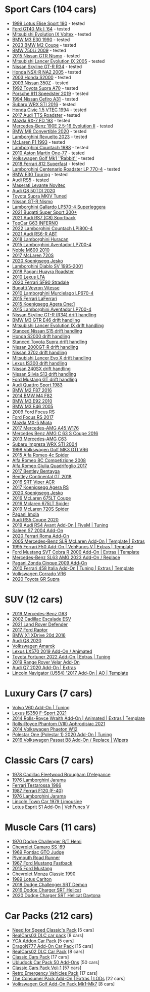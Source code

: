 <!-- Example:
  - [Mod name](link-to-mod)corrado
-->


# Sport Cars (104 cars)

- [1999 Lotus Elise Sport 190](https://www.gta5-mods.com/vehicles/1999-lotus-elise-sport-190-add-on-extras-template-lods-vehfuncs-cipherog) - tested 
- [Ford GT40 Mk I '64](https://www.gta5-mods.com/vehicles/ford-gt40-mk-i-64-add-on-template-extras) - tested
- [Mitsubishi Evolution IX Voltex](https://www.gta5-mods.com/vehicles/mitsubishi-evolution-ix-voltex-add-on-fivem-extras-template) - tested
- [BMW M3 E30 1990](https://www.gta5-mods.com/vehicles/bmw-m3-e30-1990-add-on-tuning-template) - tested
- [2023 BMW M2 Coupe](https://www.gta5-mods.com/vehicles/2023-bmw-m2-coupe-addon-fivem) - tested
- [BMW 750Li 2009](https://www.gta5-mods.com/vehicles/bmw-750li-2009) - tested
- [2015 Nissan GTR Nismo](https://www.gta5-mods.com/vehicles/2015-nissan-gtr-nismo-yca-y97y) - tested
- [Mitsubishi Lancer Evolution IX 2005](https://www.gta5-mods.com/vehicles/mitsubishi-lancer-evolution-ix-2005-add-on-tuning-template-fivem-rhd) - tested
- [Nissan Skyline GT-R R34](https://www.gta5-mods.com/vehicles/nissan-skyline) - tested
- [Honda NSX-R NA2 2005](https://www.gta5-mods.com/vehicles/honda-nsx-r-na2-2005-add-on-tuning-template-fivem-rhd) - tested
- [2003 Honda S2000](https://www.gta5-mods.com/vehicles/2003-honda-s2000-add-on-vehfuncs-v-tuning-template) - tested
- [2003 Nissan 350Z](https://www.gta5-mods.com/vehicles/2003-nissan-350z-add-on-tuning-template) - tested
- [1992 Toyota Supra A70](https://www.gta5-mods.com/vehicles/1992-toyota-supra-a70-addon-tuning-template) - tested
- [Porsche 911 Speedster 2019](https://www.gta5-mods.com/vehicles/porsche-911-speedster-2019-add-on) - tested
- [1994 Nissan Cefiro A31](https://www.gta5-mods.com/vehicles/1994-nissan-cefiro-a31-add-on-fivem-tuning-templates-unlocked) - tested
- [Subaru WRX STI 2016](https://www.gta5-mods.com/vehicles/subaru-wrx-sti-2016-add-on-livery-tuning-extras) - tested
- [Honda Civic 1.5 VTEC 1994](https://www.gta5-mods.com/vehicles/honda-civic-1-5-vtec-1994-add-on) - tested
- [2017 Audi TTS Roadster](https://www.gta5-mods.com/vehicles/2017-audi-tts-roadster-animated-roof-add-on-template) - tested
- [Mazda RX-7 FD '93](https://www.gta5-mods.com/vehicles/mazda-rx-7-fd-93-add-on-tuning-template) - tested
- [Mercedes-Benz 190E 2.5-16 Evolution II](https://www.gta5-mods.com/vehicles/mercedes-benz-190e-2-5-16-evolution-ii) - tested
- [BMW M8 Convertible 2020](https://www.gta5-mods.com/vehicles/bmw-m8-convetirbe-2020-add-on-replace) - tested
- [Lamborghini Revuelto 2023](https://www.gta5-mods.com/vehicles/lamborghini-revuelto-2023-add-on-replace) - tested
- [McLaren F1 1993](https://www.gta5-mods.com/vehicles/mclaren-f1-1993-add-on-template-extras) - tested
- [Lamborghini Countach 1988](https://www.gta5-mods.com/vehicles/lamborghini-countach-1988-add-on-template-extras) - tested
- [2010 Aston Martin One-77](https://www.gta5-mods.com/vehicles/2010-aston-martin-one-77-add-on-template) - tested
- [Volkswagen Golf Mk1 ''Rabbit''](https://www.gta5-mods.com/vehicles/volskwagen-golf-mk1-rabitt-addon-replace) - tested
- [2018 Ferrari 812 Superfast](https://www.gta5-mods.com/vehicles/ferrari-812-superfast) - tested
- [Lamborghini Centenario Roadster LP 770-4](https://www.gta5-mods.com/vehicles/lamborghini-centenario-roadster) - tested
- [BMW E30 Touring](https://www.gta5-mods.com/vehicles/bmw-e30-touring) - tested
- [Audi RS5](https://www.gta5-mods.com/vehicles/audi-rs5-adon-fivem) - tested
- [Maserati Levante Novitec](https://www.gta5-mods.com/vehicles/maserati-levante-novitec-add-on)
- [Audi Q8 50TDI 2020](https://www.gta5-mods.com/vehicles/audi-q8-50tdi-2020-add-on-fivem)
- [Toyota Supra MKIV Tuned](https://www.gta5-mods.com/vehicles/toyota-supra-mkiv-tuned-add-on-tuning)
- [Nissan GT-R Nismo](https://www.gta5-mods.com/vehicles/nissan-gt-r-nismo-add-on-tuning)
- [Lamborghini Gallardo LP570-4 Superleggera](https://www.gta5-mods.com/vehicles/lamborghini-gallardo-lp570-4-superleggera-add-on-tunable)
- [2021 Bugatti Super Sport 300+](https://www.gta5-mods.com/vehicles/2021-bugatti-supersport-300-add-on)
- [2021 Audi RS7 (C8) Sportback](https://www.gta5-mods.com/vehicles/2021-audi-rs7-c8-sportback)
- [TopCar G63 INFERNO](https://www.gta5-mods.com/vehicles/2019-topcar-g63-inferno)
- [2022 Lamborghini Countach LPI800-4](https://www.gta5-mods.com/vehicles/2022-lamborghini-countach-lpi800-4-add-on-vehfuncs-v)
- [2021 Audi RS6-R ABT](https://www.gta5-mods.com/vehicles/2021-audi-rs6-r-abt)
- [2018 Lamborghini Huracan](https://www.gta5-mods.com/vehicles/2018-lamborghini-huracan-performante-add-on-replace)
- [2015 Lamborghini Aventador LP700-4](https://www.gta5-mods.com/vehicles/2015-lamborghini-aventador-lp700-4-stock-interior-color-hq-animated-engine-livery-tunable-autospoiler)
- [Noble M600 2010](https://www.gta5-mods.com/vehicles/noble-m600-2010-add-on-animated-template-tuning)
- [2017 McLaren 720S](https://www.gta5-mods.com/vehicles/2017-mclaren-720s-add-on-tuning-hq)
- [2020 Koenigsegg Jesko](https://www.gta5-mods.com/vehicles/2020-koenigsegg-jesko-add-on-engine)
- [Lamborghini Diablo SV 1995-2001](https://www.gta5-mods.com/vehicles/lamborghini-diablo-sv-1995-2001-add-on-template-extras)
- [2018 Pagani Huayra Roadster](https://www.gta5-mods.com/vehicles/2018-pagani-huayra-roadster-aero-flaps-add-on)
- [2010 Lexus LFA](https://www.gta5-mods.com/vehicles/2010-lexus-lfa)
- [2020 Ferrari SF90 Stradale](https://www.gta5-mods.com/vehicles/2020-ferrari-sf90-stradale-add-on-lods-template)
- [Bugatti Veyron Vitesse](https://www.gta5-mods.com/vehicles/bugatti-veyron-vitesse-add-on-autospoiler-tuning-wheels-extras-template)
- [2010 Lamborghini Murcielago LP670-4](https://www.gta5-mods.com/vehicles/2010-lamborghini-murcielago-lp670-4)
- [2015 Ferrari LaFerrari](https://www.gta5-mods.com/vehicles/2015-ferrari-laferrari-hq-autospoiler)
- [2015 Koenigsegg Agera One:1](https://www.gta5-mods.com/vehicles/2014-koenigsegg-agera-r-hq-digitaldials-one-1-tuning-set)
- [2015 Lamborghini Aventador LP700-4](https://www.gta5-mods.com/vehicles/2015-lamborghini-aventador-lp700-4-stock-interior-color-hq-animated-engine-livery-tunable-autospoiler)
- [Nissan Skyline GT-R (R34) drift handling](https://www.gta5-mods.com/vehicles/2002-nissan-skyline-gt-r-r34)
- [BMW M3 GTR E46 drift handling](https://www.gta5-mods.com/vehicles/bmw-m3-gtr-e46-most-wanted)
- [Mitsubishi Lancer Evolution IX drift handling](https://www.gta5-mods.com/vehicles/mitsubishi-lancer-evolution-ix)
- [Stanced Nissan S15 drift handling](https://www.gta5-mods.com/vehicles/wide-camber-low-s15)
- [Honda S2000 drift handling](https://www.gta5-mods.com/vehicles/honda-s2000-tunable)
- [Stanced Toyota Supra drift handling](https://www.gta5-mods.com/vehicles/toyota-supra-rz-98)
- [Nissan 2000GT-R drift handling](https://www.gta5-mods.com/vehicles/nissan-2000gt-r-beta)
- [Nissan 370z drift handling](https://www.gta5-mods.com/vehicles/nissan-370z)
- [Mitsubishi Lancer Evo X drift handling](https://www.gta5-mods.com/vehicles/mitsubishi-lancer-evo-x)
- [Lexus IS300 drift handling](https://www.gta5-mods.com/vehicles/lexus-is300-tunable)
- [Nissan 240SX drift handling](https://www.gta5-mods.com/vehicles/nissan-240sx-tunable)
- [Nissan Silvia S13 drift handling](https://www.gta5-mods.com/vehicles/nissan-240sx-s13)
- [Ford Mustang GT drift handling](https://www.gta5-mods.com/vehicles/ford-mustang-gt-rocketb-wide-body)
- [Audi Quattro Sport 1983](https://pt.gta5-mods.com/vehicles/audi-quattro-sport-83-lods-template-add-on-tuning)
- [BMW M2 F87 2016](https://pt.gta5-mods.com/vehicles/bmw-m2-f22-2016-add-on-tuning)
- [2014 BMW M4 F82](https://pt.gta5-mods.com/vehicles/2014-bmw-m4-f82-varis-kit)
- [BMW M3 E92 2010](https://pt.gta5-mods.com/vehicles/bmw-m3-e92-2010-v1-0)
- [BMW M3 E46 2005](https://pt.gta5-mods.com/vehicles/bmw-m3-e46-2005)
- [2009 Ford Focus RS](https://pt.gta5-mods.com/vehicles/2009-ford-focus-rs-add-on-rhd-template)
- [Ford Focus RS 2017](https://pt.gta5-mods.com/vehicles/ford-focus-rs-2017-add-on-replace-tuning-template-multi-livery)
- [Mazda MX-5 Miata](https://pt.gta5-mods.com/vehicles/1994-mazda-mx-5-miata-na6c)
- [2017 Mercedes-AMG A45 W176](https://pt.gta5-mods.com/vehicles/mercedes-amg-a45-2017)
- [Mercedes Benz AMG C 63 S Coupe 2016](https://pt.gta5-mods.com/vehicles/mercedes-benz-amg-c-63-s-coupe-2016-1-0)
- [2013 Mercedes-AMG C63](https://pt.gta5-mods.com/vehicles/2013-mercedes-amg-c63-w204-facelift-add-on-black-series-brabus-tuning)
- [Subaru Impreza WRX STI 2004](https://pt.gta5-mods.com/vehicles/subaru-impreza-wrx-sti-2004-add-on-tuning)
- [1998 Volkswagen Golf MK3 GTI VR6](https://pt.gta5-mods.com/vehicles/1998-volkswagen-golf-mk3-gti-vr6-add-on)
- [2015 Alfa Romeo 4c Spider](https://www.gta5-mods.com/vehicles/2015-alfa-romeo-4c-spider-add-on)
- [Alfa Romeo 8C Competizione 2008](https://www.gta5-mods.com/vehicles/alfa-romeo-8c-competizione-2008-add-on-lods-extras-template)
- [Alfa Romeo Giulia Quadrifoglio 2017](https://www.gta5-mods.com/vehicles/alfa-romeo-giulia-quadrifoglio-170)
- [2017 Bentley Bentayga](https://www.gta5-mods.com/vehicles/2017-bentley-bentayga-add-on-tuning-analog-digital-dials)
- [Bentley Continental GT 2018](https://www.gta5-mods.com/vehicles/bentley-continental-gt-2018-1-0-replace-addon)
- [2016 SRT Viper ACR](https://www.gta5-mods.com/vehicles/2014-srt-viper-t-a)
- [2017 Koenigsegg Agera RS](https://www.gta5-mods.com/vehicles/2017-koenigsegg-agera-rs-add-on)
- [2020 Koenigsegg Jesko](https://www.gta5-mods.com/vehicles/2020-koenigsegg-jesko-add-on-engine)
- [2016 McLaren 675LT Coupe](https://www.gta5-mods.com/vehicles/2016-mclaren-675lt-coupe-zen-imogen-zenzoit-ngr_ardiansyah)
- [2016 Mclaren 675LT Spider](https://www.gta5-mods.com/vehicles/2016-mclaren-675lt-spider-automatic-convertible)
- [2019 McLaren 720S Spider](https://www.gta5-mods.com/vehicles/2019-mclaren-720s-spider-add-on-fivem-tuning)
- [Pagani Imola](https://www.gta5-mods.com/vehicles/pagani-imola-add-on-tuning)
- [Audi RS5 Coupe 2020](https://www.gta5-mods.com/vehicles/audi-rs5-coupe-20)
- [2019 Audi RS4 Avant Add-On | FiveM | Tuning](https://www.gta5-mods.com/vehicles/2019-audi-rs4-avant-add-on-tuning-dmtrs)
- [Saleen S7 2004 Add-On](https://www.gta5-mods.com/vehicles/saleen-s7-2004-add-on)
- [2020 Ferrari Roma Add-On](https://www.gta5-mods.com/vehicles/2020-ferrari-roma-add-on-harsoul-mods)
- [2005 Mercedes-Benz SLR McLaren Add-On | Template | Extras](https://www.gta5-mods.com/vehicles/2005-mercedes-benz-slr-mclaren-add-on-template-extras)
- [1995 Ferrari F50 Add-On | VehFuncs V | Extras | Template](https://www.gta5-mods.com/vehicles/ferrari-f50-95-add-on-extras-template)
- [Ford Mustang SVT Cobra R 2000 Add-On | Extras | Template](https://www.gta5-mods.com/vehicles/ford-mustang-svt-cobra-r-2000-add-on-extras-template)
- [Mercedes-Benz SL63 AMG 2023 Add-On / Replace](https://www.gta5-mods.com/vehicles/mercedes-sl63-amg-2023-add-on-replace)
- [Pagani Zonda Cinque 2009 Add-On](https://www.gta5-mods.com/vehicles/pagani-zonda-cinque-09-m-add-on-engine)
- [2010 Ferrari 458 Italia Add-On | Tuning | Extras | Template](https://www.gta5-mods.com/vehicles/2010-ferrari-458-italia-add-on-tuning-extras-template)
- [Volkswagen Corrado VR6](https://www.gta5-mods.com/vehicles/volkswagen-corrado-vr6)
- [2020 Toyota GR Supra](https://www.gta5-mods.com/vehicles/2020-toyota-gr-supra-add-on-tuning-template)

# SUV (12 cars)

- [2019 Mercedes-Benz G63](https://www.gta5-mods.com/vehicles/2019-mercedes-benz-g63-addon-replace)
- [2002 Cadillac Escalade ESV](https://www.gta5-mods.com/vehicles/2002-cadillac-escalade-esv-add-on)
- [2021 Land Rover Defender](https://www.gta5-mods.com/vehicles/2021-land-rover-defender-addon-replace-dials-lods) 
- [2017 Ford Raptor](https://www.gta5-mods.com/vehicles/2017-ford-raptor-hq-rigged-suspension-multi-dirt-animated-engine-tuning)
- [BMW X1 XDrive 20d 2016](https://www.gta5-mods.com/vehicles/bmw-x1-sdrive-20d-2016)
- [Audi Q8 2020](https://www.gta5-mods.com/vehicles/audi-q8-2020)
- [Volkswagen Amarok](https://www.gta5-mods.com/vehicles/volkswagen-amarok-add-on-replace-fivem-dev)
- [Lexus LX570 2019 Add-On / Animated](https://www.gta5-mods.com/vehicles/lexus-lx570-2019-add-on-animated)
- [Toyota Fortuner 2022 Add-On | Extras | Tuning](https://www.gta5-mods.com/vehicles/toyota-fortuner-2022-add-on-tuning-extras-death-assassin-mods)
- [2019 Range Rover Velar Add-On](https://www.gta5-mods.com/vehicles/2018-range-rover-velar)
- [Audi Q7 2020 Add-On | Extras](https://www.gta5-mods.com/vehicles/audi-q7-2020)
- [Lincoln Navigator (U554) '2017 Add-On | AO | Template](https://www.gta5-mods.com/vehicles/lincoln-navigator-u554-2017-add-on-ao-template)

# Luxury Cars (7 cars)

- [Volvo V60 Add-On | Tuning](https://www.gta5-mods.com/vehicles/volvo-v60-add-on-tuning-fivem)
- [Lexus IS350 F-Sport 2021](https://www.gta5-mods.com/vehicles/2021-lexus-is350-f-sport-fivem-addon)
- [2014 Rolls-Royce Wraith Add-On | Animated | Extras | Template](https://www.gta5-mods.com/vehicles/2014-rolls-royce-wraith-add-on-animated-extras-template)
- [Rolls-Royce Phantom (VIII) Aphrodisiac 2021](https://www.gta5-mods.com/vehicles/rolls-royce-phantom-viii-aphrodisiac-2021-add-on-v1-0)
- [2014 Volkswagen Phaeton W12](https://www.gta5-mods.com/vehicles/2014-volkswagen-phaeton-w12)
- [Polestar One (Polestar 1) 2020 Add-On | Tuning](https://www.gta5-mods.com/vehicles/polestar-one-polestar-1-2020-tuning)
- [2016 Volkswagen Passat B8 Add-On / Replace | Wipers](https://www.gta5-mods.com/vehicles/2016-volkswagen-passat-b8-add-on)

# Classic Cars (7 cars)

- [1978 Cadillac Fleetwood Brougham D'elegance](https://www.gta5-mods.com/vehicles/1978-cadillac-fleetwood-brougham-d-elegance-add-on-tuning-wheels-template)
- [1976 Lamborghini Jarama](https://www.gta5-mods.com/vehicles/lamborghini-jarama-76-add-on-animated-lights-extras-dirt)
- [Ferrari Testarossa 1986](https://www.gta5-mods.com/vehicles/ferrari-testarossa-1986-add-on)
- [1987 Ferrari F120 (F-40)](https://www.gta5-mods.com/vehicles/1987-ferrari-f120-f-40-eu-spec-hq-lods-animations)
- [1976 Lamborghini Jarama](https://www.gta5-mods.com/vehicles/lamborghini-jarama-76-add-on-animated-lights-extras-dirt)
- [Lincoln Town Car 1979 Limousine](https://www.gta5-mods.com/vehicles/lincoln-town-car-1979-limousine-add-on)
- [Lotus Esprit S1 Add-On | VehFuncs V](https://www.gta5-mods.com/vehicles/lotus-esprit-s1-add-on-vehfuncs-v)

# Muscle Cars (11 cars)

- [1970 Dodge Challenger R/T Hemi](https://www.gta5-mods.com/vehicles/1970-dodge-challenger-r-t-hemi-add-on-tuning-template)
- [Chevrolet Camaro SS '69](https://www.gta5-mods.com/vehicles/chevrolet-camaro-ss-69-add-on-extras-tuning-template)
- [1969 Pontiac GTO Judge](https://www.gta5-mods.com/vehicles/1969-pontiac-gto-judge-add-on-template)
- [Plymouth Road Runner](https://www.gta5-mods.com/vehicles/plymouth-road-runner-from-fast-and-furious-7-add-on-vehfuncs-v)
- [1967 Ford Mustang Fastback](https://www.gta5-mods.com/vehicles/1967-ford-mustang-fastback-add-on)
- [2015 Ford Mustang](https://www.gta5-mods.com/vehicles/2015-ford-mustang-hq-wbody-kit-shelbykit-animated)
- [Chevrolet Monza Classic 1990](https://pt.gta5-mods.com/vehicles/chevrolet-monza-sl-e-1990)
- [1989 Lotus Carlton](https://www.gta5-mods.com/vehicles/dtd-1989-lotus-carlton-add-on)
- [2018 Dodge Challenger SRT Demon](https://www.gta5-mods.com/vehicles/2018-dodge-challenger-srt-demon-libertywalk-add-on)
- [2016 Dodge Charger SRT Hellcat](https://www.gta5-mods.com/vehicles/2016-dodge-charger-srt-hellcat-add-on-replace-animated-template-analog-digital-dials)
- [2020 Dodge Charger SRT Hellcat Daytona](https://www.gta5-mods.com/vehicles/2020-dodge-charger-srt-hellcat-daytona-50th-anniversary-edition-add-on)

# Car Packs (212 cars)

- [Need for Speed Classic's Pack](https://www.gta5-mods.com/vehicles/need-for-speed-classic-s-pack-addon-tuning-devildexter23) [5 cars]
- [RealCars03 DLC car pack](https://www.gta5-mods.com/vehicles/realcars03-dlc-from-gtav-mods-as-new-addon) [8 cars]
- [YCA Addon Car Pack](https://www.gtainside.com/en/gta5/cars/79003-yca-addon-car-pack-2013-camaro-zl1/) [5 cars]
- [DragoN777 Add-On Car Pack](https://www.gta5-mods.com/vehicles/dragon777-add-on-car-pack) [15 cars]
- [RealCars02 DLC Car Pack](https://www.gta5-mods.com/vehicles/realcars02-dlc-car-pack-from-gta5-mods-new-addon) [8 cars]
- [Classic Cars Pack](https://www.gta5-mods.com/vehicles/classic-cars-pack-vol-2) [17 cars]
- [Ubludock Car Pack 50 Add-Ons](https://www.gta5-mods.com/vehicles/ubludock-vehicles-pack-add-on) [50 cars]
- [Classic Cars Pack Vol-1](https://www.gta5-mods.com/vehicles/greenaid-s-classic-cars-pack-add-on) [57 cars]
- [Retro Emergency Vehicles Pack](https://www.gta5-mods.com/vehicles/lore-friendly-retro-emergency-vehicles-pack) [17 cars]
- [The Consumer Pack Add-On | Extras | LODs](https://www.gta5-mods.com/vehicles/the-consumer-pack-add-on-extras-lods) [22 cars]
- [Volkswagen Golf Add-On Pack Mk1-Mk7](https://www.gta5-mods.com/vehicles/vw-golf-add-on-pack) [8 cars]
